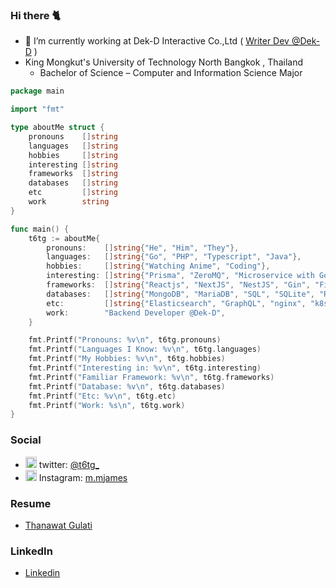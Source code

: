 ### Hi there 🐈

<!-- <img width="100" src="https://thumbs.gfycat.com/PowerlessPlumpBabirusa-max-1mb.gif"  loading="lazy" alt="t6tg-cover" /> -->
<!-- [![t6tg's GitHub stats](https://github-readme-stats.vercel.app/api?username=t6tg)](https://github.com/t6tg) -->

<!-- <img width="500" src="https://thumbs.gfycat.com/PowerlessPlumpBabirusa-max-1mb.gif" loading="lazy" alt="t6tg-cover" /> -->

- 🔭 I’m currently working at Dek-D Interactive Co.,Ltd ( [Writer Dev @Dek-D](https://novel.dek-d.com) )
- King Mongkut's University of Technology North Bangkok , Thailand
  - Bachelor of Science – Computer and Information Science Major 

```go
package main

import "fmt"

type aboutMe struct {
	pronouns    []string
	languages   []string
	hobbies     []string
	interesting []string
	frameworks  []string
	databases   []string
	etc         []string
	work        string
}

func main() {
	t6tg := aboutMe{
		pronouns:    []string{"He", "Him", "They"},
		languages:   []string{"Go", "PHP", "Typescript", "Java"},
		hobbies:     []string{"Watching Anime", "Coding"},
		interesting: []string{"Prisma", "ZeroMQ", "Microservice with Go", "Rust", "Flutter"},
		frameworks:  []string{"Reactjs", "NextJS", "NestJS", "Gin", "Fiber", "Expressjs"},
		databases:   []string{"MongoDB", "MariaDB", "SQL", "SQLite", "Redis", "InfluxDB", "Memcached"},
		etc:         []string{"Elasticsearch", "GraphQL", "nginx", "k8s", "docker"},
		work:        "Backend Developer @Dek-D",
	}

	fmt.Printf("Pronouns: %v\n", t6tg.pronouns)
	fmt.Printf("Languages I Know: %v\n", t6tg.languages)
	fmt.Printf("My Hobbies: %v\n", t6tg.hobbies)
	fmt.Printf("Interesting in: %v\n", t6tg.interesting)
	fmt.Printf("Familiar Framework: %v\n", t6tg.frameworks)
	fmt.Printf("Database: %v\n", t6tg.databases)
	fmt.Printf("Etc: %v\n", t6tg.etc)
	fmt.Printf("Work: %s\n", t6tg.work)
}
```
### Social 
-  <img src="https://abs.twimg.com/favicons/twitter.2.ico" alt="t6tg_ twitter" width="18px" />  twitter: [@t6tg_](https://twitter.com/t6tg_)
-  <img src="https://static.cdninstagram.com/rsrc.php/v3/yt/r/30PrGfR3xhB.png" alt="m.mjames instagram" width="18px" /> Instagram: [m.mjames](https://instagram.com/m.mjames)

### Resume
- [Thanawat Gulati](https://to.t6tg.com/resume)

### LinkedIn
- [Linkedin](https://linkedin.com/in/thanawatgulati)
